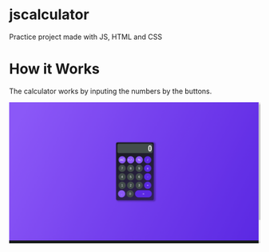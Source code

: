 # jscalculator
Practice project made with JS, HTML and CSS

# How it Works

The calculator works by inputing the numbers by the buttons.

![jscalc.png](https://raw.githubusercontent.com/gllherme/jscalculator/master/assets/jscalc.png)
